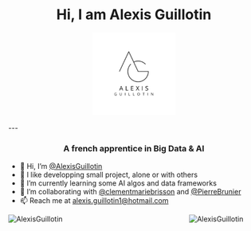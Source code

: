 <h1 align="center"> Hi, I am Alexis Guillotin </h1>
<p align="center" width="100%">
  <img width="33%" src="Logo.png" alt="Logo"/>
</p>
---

<h3 align="center"> A french apprentice in Big Data & AI</h3>

- 👋 Hi, I’m <a href="https://github.com/alexisguillotin">@AlexisGuillotin</a>
- 👀 I like developping small project, alone or with others
- 🌱 I’m currently learning some AI algos and data frameworks
- 💞️ I’m collaborating with <a href="https://github.com/clementmariebrisson">@clementmariebrisson</a> and <a href="https://github.com/PierreBrunier">@PierreBrunier</a>
- 📫 Reach me at alexis.guillotin1@hotmail.com

<p><img align="left" src="https://github-readme-stats.vercel.app/api/top-langs/?username=alexisguillotin&theme=dark&layout=compact&hide=HTML,Jupyter%20Notebook" alt="AlexisGuillotin" /></p>

<p><img align="right" width="28%" src="https://github-readme-stats-git-masterrstaa-rickstaa.vercel.app/api?username=alexisguillotin&theme=dark&layout=compact" alt="AlexisGuillotin" /></p>